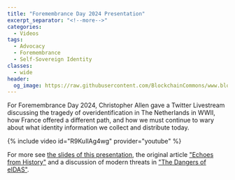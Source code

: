 ```yaml
---
title: "Foremembrance Day 2024 Presentation"
excerpt_separator: "<!--more-->"
categories:
  - Videos
tags:
  - Advocacy
  - Foremembrance
  - Self-Sovereign Identity
classes:
  - wide
header:
  og_image: https://raw.githubusercontent.com/BlockchainCommons/www.blockchaincommons.com/master/images/posts/amsterdam.jpg
---
```


For Foremembrance Day 2024, Christopher Allen gave a Twitter Livestream discussing the tragedy of overidentification in The Netherlands in WWII, how France offered a different path, and how we must continue to wary about what identity information we collect and distribute today.

{% include video id="R9KuIlAg4wg" provider="youtube" %}

For more see [the slides of this presentation](https://github.com/BlockchainCommons/Gordian-Developer-Community/blob/master/meetings/2024/03-27/foremembrance-presentation.pdf), the original article ["Echoes from History"](https://www.blockchaincommons.com/articles/echoes-history/) and a discussion of modern threats in ["The Dangers of eIDAS"](https://www.blockchaincommons.com/articles/eidas/). 

